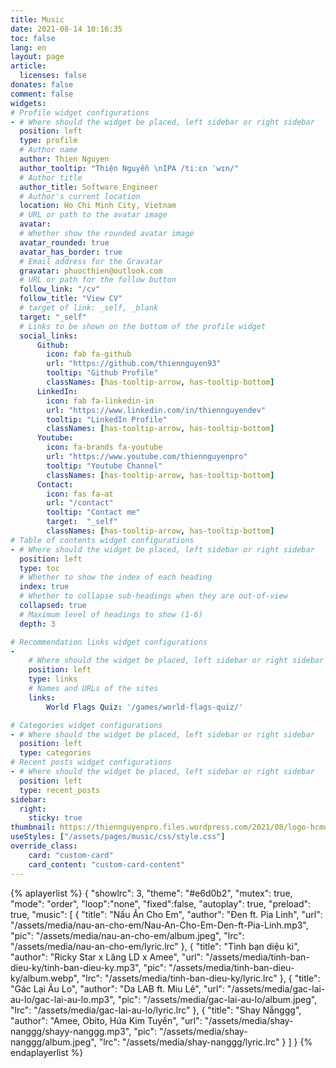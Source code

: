 ```yaml
---
title: Music
date: 2021-08-14 10:16:35
toc: false
lang: en
layout: page
article:
  licenses: false
donates: false
comment: false
widgets:
# Profile widget configurations
- # Where should the widget be placed, left sidebar or right sidebar
  position: left
  type: profile
  # Author name
  author: Thien Nguyen
  author_tooltip: "Thiện Nguyễn \nIPA /tiːɛn ˈwɪn/"
  # Author title
  author_title: Software Engineer
  # Author's current location
  location: Ho Chi Minh City, Vietnam
  # URL or path to the avatar image
  avatar:
  # Whether show the rounded avatar image
  avatar_rounded: true
  avatar_has_border: true
  # Email address for the Gravatar
  gravatar: phuocthien@outlook.com
  # URL or path for the follow button
  follow_link: "/cv"
  follow_title: "View CV"
  # target of link: _self, _blank
  target: "_self"
  # Links to be shown on the bottom of the profile widget
  social_links:
      Github:
        icon: fab fa-github
        url: "https://github.com/thiennguyen93"
        tooltip: "Github Profile"
        classNames: [has-tooltip-arrow, has-tooltip-bottom]
      LinkedIn:
        icon: fab fa-linkedin-in
        url: "https://www.linkedin.com/in/thiennguyendev"
        tooltip: "LinkedIn Profile"
        classNames: [has-tooltip-arrow, has-tooltip-bottom]
      Youtube:
        icon: fa-brands fa-youtube
        url: "https://www.youtube.com/thiennguyenpro"
        tooltip: "Youtube Channel"
        classNames: [has-tooltip-arrow, has-tooltip-bottom]
      Contact:
        icon: fas fa-at
        url: "/contact"
        tooltip: "Contact me"
        target:  "_self"
        classNames: [has-tooltip-arrow, has-tooltip-bottom]
# Table of contents widget configurations
- # Where should the widget be placed, left sidebar or right sidebar
  position: left
  type: toc
  # Whether to show the index of each heading
  index: true
  # Whether to collapse sub-headings when they are out-of-view
  collapsed: true
  # Maximum level of headings to show (1-6)
  depth: 3

# Recommendation links widget configurations
-
    # Where should the widget be placed, left sidebar or right sidebar
    position: left
    type: links
    # Names and URLs of the sites
    links:
        World Flags Quiz: '/games/world-flags-quiz/'

# Categories widget configurations
- # Where should the widget be placed, left sidebar or right sidebar
  position: left
  type: categories
# Recent posts widget configurations
- # Where should the widget be placed, left sidebar or right sidebar
  position: left
  type: recent_posts
sidebar:
  right:
    sticky: true
thumbnail: https://thiennguyenpro.files.wordpress.com/2021/08/logo-hcmus.png
useStyles: ["/assets/pages/music/css/style.css"]
override_class:
    card: "custom-card"
    card_content: "custom-card-content"
---
```


{% aplayerlist %}
{
    "showlrc": 3,
    "theme": "#e6d0b2",
    "mutex": true,
    "mode": "order",
    "loop":"none",
    "fixed":false,
    "autoplay": true,
    "preload": true,
    "music": [
        {
            "title": "Nấu Ăn Cho Em",
            "author": "Đen ft. Pia Linh",
            "url": "/assets/media/nau-an-cho-em/Nau-An-Cho-Em-Den-ft-Pia-Linh.mp3",
            "pic": "/assets/media/nau-an-cho-em/album.jpeg",
            "lrc": "/assets/media/nau-an-cho-em/lyric.lrc"
        },
        {
            "title": "Tình bạn diệu kì",
            "author": "Ricky Star x Lăng LD x Amee",
            "url": "/assets/media/tinh-ban-dieu-ky/tinh-ban-dieu-ky.mp3",
            "pic": "/assets/media/tinh-ban-dieu-ky/album.webp",
            "lrc": "/assets/media/tinh-ban-dieu-ky/lyric.lrc"
        },
        {
            "title": "Gác Lại Âu Lo",
            "author": "Da LAB ft. Miu  Lê",
            "url": "/assets/media/gac-lai-au-lo/gac-lai-au-lo.mp3",
            "pic": "/assets/media/gac-lai-au-lo/album.jpeg",
            "lrc": "/assets/media/gac-lai-au-lo/lyric.lrc"
        },
        {
            "title": "Shay Nắnggg",
            "author": "Amee, Obito, Hứa Kim Tuyền",
            "url": "/assets/media/shay-nanggg/shayy-nanggg.mp3",
            "pic": "/assets/media/shay-nanggg/album.jpeg",
            "lrc": "/assets/media/shay-nanggg/lyric.lrc"
        }
    ]
}
{% endaplayerlist %}